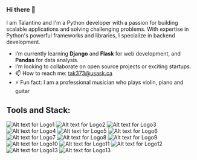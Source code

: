 ### Hi there 👋
I am Talantino and I'm a Python developer with a passion for building scalable applications and solving challenging problems. With expertise in Python's powerful frameworks and libraries, I specialize in backend development.
- I’m currently learning **Django** and **Flask** for web development, and **Pandas** for data analysis.
- I’m looking to collaborate on open source projects or exciting startups.
- 📫 How to reach me: tak373@usask.ca
- ⚡ Fun fact: I am a professional musician who plays violin, piano and guitar


## Tools and Stack:
![Alt text for Logo1](https://img.shields.io/badge/Python-FFD43B?style=for-the-badge&logo=python&logoColor=blue)
![Alt text for Logo2](https://img.shields.io/badge/Django-092E20?style=for-the-badge&logo=django&logoColor=green)
![Alt text for Logo3](https://img.shields.io/badge/django%20rest-ff1709?style=for-the-badge&logo=django&logoColor=white)
![Alt text for Logo4](https://img.shields.io/badge/PostgreSQL-316192?style=for-the-badge&logo=postgresql&logoColor=white)
![Alt text for Logo5](https://img.shields.io/badge/Sqlite-003B57?style=for-the-badge&logo=sqlite&logoColor=white)
![Alt text for Logo6](https://img.shields.io/badge/MySQL-005C84?style=for-the-badge&logo=mysql&logoColor=white)
![Alt text for Logo7](https://img.shields.io/badge/fastapi-109989?style=for-the-badge&logo=FASTAPI&logoColor=white)
![Alt text for Logo8](https://img.shields.io/badge/Flask-000000?style=for-the-badge&logo=flask&logoColor=white)
![Alt text for Logo9](https://img.shields.io/badge/GIT-E44C30?style=for-the-badge&logo=git&logoColor=white)
![Alt text for Logo10](https://img.shields.io/badge/Postman-FF6C37?style=for-the-badge&logo=Postman&logoColor=white)
![Alt text for Logo11](https://img.shields.io/badge/Docker-2CA5E0?style=for-the-badge&logo=docker&logoColor=white)
![Alt text for Logo12](https://img.shields.io/badge/HTML5-E34F26?style=for-the-badge&logo=html5&logoColor=white)
![Alt text for Logo13](https://img.shields.io/badge/CSS3-1572B6?style=for-the-badge&logo=css3&logoColor=white)
![Alt text for Logo13](https://img.shields.io/badge/Pandas-2C2D72?style=for-the-badge&logo=pandas&logoColor=white)

